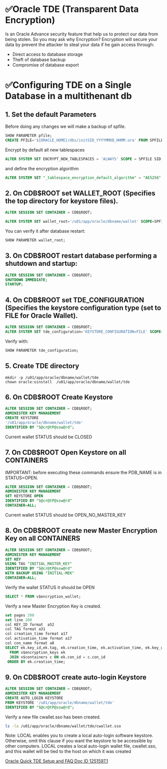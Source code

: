 #  ✅Oracle TDE (Transparent Data Encryption)
Is an Oracle Advance security feature that help us to protect our data from being stolen. So you may ask why Encryption? Encryption will secure your data by prevent the attacker to steal your data if he gain access through:

- Direct access to database storage
- Theft of database backup
- Compromise of database export

# ✅Configuring TDE on a Single Database in a multithenant db

## 1. Set the default Parameters

Before doing any changes we will make a backup of spfile.
````sql
SHOW PARAMETER pfile;
CREATE PFILE='${ORACLE_HOME}/dbs/initSID_YYYYMMDD_HHMM.ora' FROM SPFILE;
````

Encrypt by default all new tablespaces 
````sql
ALTER SYSTEM SET ENCRYPT_NEW_TABLESPACES = 'ALWAYS' SCOPE = SPFILE SID = '*';
````
and define the encryption algorithm
````sql
ALTER SYSTEM SET "_tablespace_encryption_default_algorithm" = "AES256" SCOPE=SPFILE SID='*’
````

## 2.	On CDB$ROOT set WALLET_ROOT (Specifies the top directory for keystore files). 
````sql
ALTER SESSION SET CONTAINER = CDB$ROOT;

ALTER SYSTEM SET wallet_root='/u01/app/oracle/dbname/wallet' SCOPE=SPFILE;
````
You can verify it after database restart:
````sql
SHOW PARAMETER wallet_root;
````

## 3.	On CDB$ROOT restart database performing  a shutdown and startup:
````sql
ALTER SESSION SET CONTAINER = CDB$ROOT;
SHUTDOWN IMMEDIATE;
STARTUP;
````
 
## 4.	On CDB$ROOT set TDE_CONFIGURATION (Specifies the keystore configuration type (set to FILE for Oracle Wallet).
````sql
ALTER SESSION SET CONTAINER = CDB$ROOT;
ALTER SYSTEM SET tde_configuration='KEYSTORE_CONFIGURATION=FILE' SCOPE=BOTH;
````

Verify with:
````sql
SHOW PARAMETER tde_configuration;
````
## 5.	Create TDE directory
````
mkdir -p /u01/app/oracle/dbname/wallet/tde
chown oracle:oinstall  /u01/app/oracle/dbname/wallet/tde
````


## 6.	On CDB$ROOT Create Keystore 
````sql
ALTER SESSION SET CONTAINER = CDB$ROOT;
ADMINISTER KEY MANAGEMENT 
CREATE KEYSTORE 
'/u01/app/oracle/dbname/wallet/tde' 
IDENTIFIED BY "S@cr@tP@ssw@rd";
````
Current wallet STATUS should be CLOSED
 

## 7.	On CDB$ROOT Open Keystore on all CONTAINERS
IMPORTANT: before executing these commands ensure the PDB_NAME is in STATUS=OPEN. 

````sql
ALTER SESSION SET CONTAINER = CDB$ROOT;
ADMINISTER KEY MANAGEMENT 
SET KEYSTORE OPEN 
IDENTIFIED BY "S@cr@tP@ssw@rd"
CONTAINER=ALL;
````
Current wallet STATUS should be OPEN_NO_MASTER_KEY
 

## 8.	On CDB$ROOT create new Master Encryption Key on all CONTAINERS
````sql
ALTER SESSION SET CONTAINER = CDB$ROOT;
ADMINISTER KEY MANAGEMENT 
SET KEY 
USING TAG "INITIAL_MASTER_KEY" 
IDENTIFIED BY "S@cr@tP@ssw@rd" 
WITH BACKUP USING "INITIAL-MEK"
CONTAINER=ALL;
````
Verify the wallet STATUS it should be  OPEN
````sql
SELECT * FROM v$encryption_wallet;
```` 

Verify a new Master Encryption Key is created.
````sql
set pages 200
set line 200
col KEY_ID format  a52
col TAG format a31
col creation_time format a17
col activation_time format a17
col con_name format a8
SELECT ek.key_id,ek.tag, ek.creation_time, ek.activation_time, ek.key_use, ek.keystore_type,       ek.backed_up, c.name AS con_name
  FROM v$encryption_keys ek
  JOIN v$containers c ON ek.con_id = c.con_id
 ORDER BY ek.creation_time;
 ````


## 9.	On CDB$ROOT create auto-login Keystore 
````sql
ALTER SESSION SET CONTAINER = CDB$ROOT;
ADMINISTER KEY MANAGEMENT 
CREATE AUTO_LOGIN KEYSTORE 
FROM KEYSTORE '/u01/app/oracle/dbname/wallet/tde' 
IDENTIFIED BY "S@cr@tP@ssw@rd";
````
Verify a new file cwallet.sso has been created.
````bash
ls -la /u01/app/oracle/dbname/wallet/tde/cwallet.sso
````
Note: LOCAL enables you to create a local auto-login software keystore. Otherwise, omit this clause if you want the keystore to be accessible by other computers. LOCAL creates a local auto-login wallet file, cwallet.sso, and this wallet will be tied to the host on which it was created






[Oracle Quick TDE Setup and FAQ Doc ID 1251597.1](https://support.oracle.com/epmos/faces/DocumentDisplay?parent=SrDetailText&sourceId=3-39774480751&id=1251597.1)

